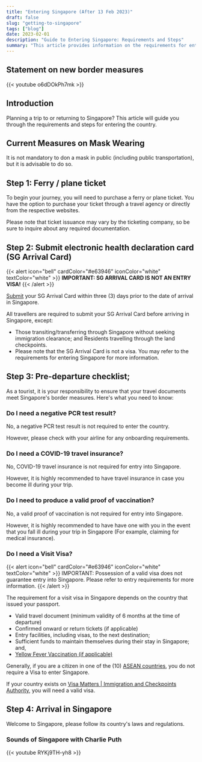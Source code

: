```yaml
---
title: "Entering Singapore (After 13 Feb 2023)"
draft: false
slug: "getting-to-singapore"
tags: ["blog"]
date: 2023-02-01
description: "Guide to Entering Singapore: Requirements and Steps"
summary: "This article provides information on the requirements for entering Singapore, including steps for obtaining a ferry/plane ticke, and fulfilling pre-departure prerequisites. Information on visit visas and arrival in Singapore is also included."
---
```


## Statement on new border measures

{{< youtube o6dDOkPh7mk >}}



## Introduction

Planning a trip to or returning to Singapore? This article will guide you through the requirements and steps for entering the country.

## Current Measures on Mask Wearing

It is not mandatory to don a mask in public (including public transportation), but it is advisable to do so.

## Step 1: Ferry / plane ticket

To begin your journey, you will need to purchase a ferry or plane ticket. You have the option to purchase your ticket through a travel agency or directly from the respective websites. 

Please note that ticket issuance may vary by the ticketing company, so be sure to inquire about any required documentation.

## Step 2: Submit electronic health declaration card (SG Arrival Card)

{{< alert icon="bell" cardColor="#e63946" iconColor="white" textColor="white" >}}
**IMPORTANT: SG ARRIVAL CARD IS NOT AN ENTRY VISA!**
{{< /alert >}}

[Submit](https://eservices.ica.gov.sg/sgarrivalcard/) your SG Arrival Card within three (3) days prior to the date of arrival in Singapore.

All travellers are required to submit your SG Arrival Card before arriving in Singapore, except:

- Those transiting/transferring through Singapore without seeking immigration clearance; and
Residents travelling through the land checkpoints. 
- Please note that the SG Arrival Card is not a visa. You may refer to the requirements for entering Singapore for more information.

## Step 3: Pre-departure checklist;

As a tourist, it is your responsibility to ensure that your travel documents meet Singapore's border measures. Here's what you need to know:

### Do I need a negative PCR test result?

No, a negative PCR test result is not required to enter the country. 

However, please check with your airline for any onboarding requirements.

### Do I need a COVID-19 travel insurance?

No, COVID-19 travel insurance is not required for entry into Singapore. 

However, it is highly recommended to have travel insurance in case you become ill during your trip.

### Do I need to produce a valid proof of vaccination?

No, a valid proof of vaccination is not required for entry into Singapore. 

However, it is highly recommended to have have one with you in the event that you fall ill during your trip in Singapore (For example, claiming for medical insurance).

### Do I need a Visit Visa?
{{< alert icon="bell" cardColor="#e63946" iconColor="white" textColor="white" >}}
IMPORTANT: Possession of a valid visa does not guarantee entry into Singapore. Please refer to entry requirements for more information.
{{< /alert >}}

The requirement for a visit visa in Singapore depends on the country that issued your passport.

- Valid travel document (minimum validity of 6 months at the time of departure)
- Confirmed onward or return tickets (if applicable)
- Entry facilities, including visas, to the next destination;
- Sufficient funds to maintain themselves during their stay in Singapore; and,
- [Yellow Fever Vaccination (if applicable)](https://www.ica.gov.sg/enteranddeparting/before/yellow)

Generally, if you are a citizen in one of the (10) [ASEAN countries](https://asean.org/member-states/), you do not require a Visa to enter Singapore.

If your country exists on [Visa Matters | Immigration and Checkpoints Authority](https://www.ica.gov.sg/enter-transit-depart/entering-singapore/visa_requirements), you will need a valid visa.

## Step 4: Arrival in Singapore

Welcome to Singapore, please follow its country's laws and regulations.

### Sounds of Singapore with Charlie Puth​
{{< youtube RYKj9TH-yh8 >}}



